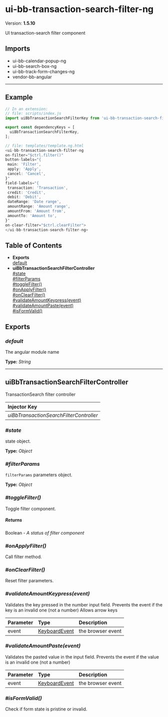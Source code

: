 # ui-bb-transaction-search-filter-ng


Version: **1.5.10**

UI transaction-search filter component

## Imports

* ui-bb-calendar-popup-ng
* ui-bb-search-box-ng
* ui-bb-track-form-changes-ng
* vendor-bb-angular

---

## Example

```javascript
// In an extension:
// file: scripts/index.js
import uiBbTransactionSearchFilterKey from 'ui-bb-transaction-search-filter-ng';

export const dependencyKeys = [
  uiBbTransactionSearchFilterKey,
];

// file: templates/template.ng.html
<ui-bb-transaction-search-filter-ng
on-filter="$ctrl.filter()"
button-labels="{
 main: 'Filter',
 apply: 'Apply',
 cancel: 'Cancel',
}"
field-labels="{
 transaction: 'Transaction',
 credit: 'Credit',
 debit: 'Debit',
 dateRange: 'Date range',
 amountRange: 'Amount range',
 amountFrom: 'Amount from',
 amountTo: 'Amount to',
}"
on-clear-filter="$ctrl.clearFilter">
</ui-bb-transaction-search-filter-ng>
```

## Table of Contents
- **Exports**<br/>    <a href="#default">default</a><br/>
- **uiBbTransactionSearchFilterController**<br/>    <a href="#uiBbTransactionSearchFilterController_state">#state</a><br/>    <a href="#uiBbTransactionSearchFilterController_filterParams">#filterParams</a><br/>    <a href="#uiBbTransactionSearchFilterController_toggleFilter">#toggleFilter()</a><br/>    <a href="#uiBbTransactionSearchFilterController_onApplyFilter">#onApplyFilter()</a><br/>    <a href="#uiBbTransactionSearchFilterController_onClearFilter">#onClearFilter()</a><br/>    <a href="#uiBbTransactionSearchFilterController_validateAmountKeypress">#validateAmountKeypress(event)</a><br/>    <a href="#uiBbTransactionSearchFilterController_validateAmountPaste">#validateAmountPaste(event)</a><br/>    <a href="#uiBbTransactionSearchFilterController_isFormValid">#isFormValid()</a><br/>

## Exports

### <a name="default"></a>*default*

The angular module name

**Type:** *String*


---

## uiBbTransactionSearchFilterController

TransactionSearch filter controller

| Injector Key |
| :-- |
| *uiBbTransactionSearchFilterController* |

### <a name="uiBbTransactionSearchFilterController_state"></a>*#state*

state object.

**Type:** *Object*

### <a name="uiBbTransactionSearchFilterController_filterParams"></a>*#filterParams*

`filterParams` parameters object.

**Type:** *Object*


### <a name="uiBbTransactionSearchFilterController_toggleFilter"></a>*#toggleFilter()*

Toggle filter component.

##### Returns

Boolean - *A status of filter component*

### <a name="uiBbTransactionSearchFilterController_onApplyFilter"></a>*#onApplyFilter()*

Call filter method.

### <a name="uiBbTransactionSearchFilterController_onClearFilter"></a>*#onClearFilter()*

Reset filter parameters.

### <a name="uiBbTransactionSearchFilterController_validateAmountKeypress"></a>*#validateAmountKeypress(event)*

Validates the key pressed in the number input field.
Prevents the event if the key is an invalid one (not a number)
Allows arrow keys

| Parameter | Type | Description |
| :-- | :-- | :-- |
| event | [KeyboardEvent](#KeyboardEvent) | the browser event |

### <a name="uiBbTransactionSearchFilterController_validateAmountPaste"></a>*#validateAmountPaste(event)*

Validates the pasted value in the input field.
Prevents the event if the value is an invalid one (not a number)

| Parameter | Type | Description |
| :-- | :-- | :-- |
| event | [KeyboardEvent](#KeyboardEvent) | the browser event |

### <a name="uiBbTransactionSearchFilterController_isFormValid"></a>*#isFormValid()*

Check if form state is pristine or invalid.
